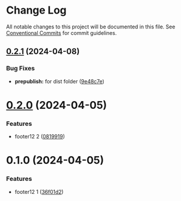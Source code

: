 # Change Log

All notable changes to this project will be documented in this file.
See [Conventional Commits](https://conventionalcommits.org) for commit guidelines.

## [0.2.1](https://github.com/koustubh-desai/yt-player/compare/footerbykd12@0.2.0...footerbykd12@0.2.1) (2024-04-08)


### Bug Fixes

* **prepublish:** for dist folder ([9e48c7e](https://github.com/koustubh-desai/yt-player/commit/9e48c7ea6a2d29e14b9b358cfd76201df9b6ab8e))





# [0.2.0](https://github.com/koustubh-desai/yt-player/compare/footerbykd12@0.1.0...footerbykd12@0.2.0) (2024-04-05)


### Features

* footer12 2 ([0819919](https://github.com/koustubh-desai/yt-player/commit/0819919b0466b5b2887b5cc5e7de609e225dbe2a))





# 0.1.0 (2024-04-05)


### Features

* footer12 1 ([36f01d2](https://github.com/koustubh-desai/yt-player/commit/36f01d298d4ef9e0ffe11ac0386a9196712c504c))
